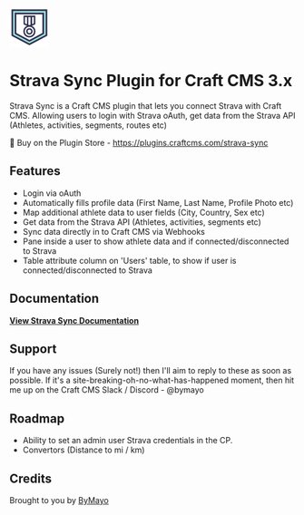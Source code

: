 <img src="https://raw.githubusercontent.com/bymayo/craft-strava-sync/master/resources/icon.png" width="70">

# Strava Sync Plugin for Craft CMS 3.x

Strava Sync is a Craft CMS plugin that lets you connect Strava with Craft CMS. Allowing users to login with Strava oAuth, get data from the Strava API (Athletes, activities, segments, routes etc)

🛒 Buy on the Plugin Store - https://plugins.craftcms.com/strava-sync

## Features

- Login via oAuth
- Automatically fills profile data (First Name, Last Name, Profile Photo etc)
- Map additional athlete data to user fields (City, Country, Sex etc)
- Get data from the Strava API (Athletes, activities, segments etc)
- Sync data directly in to Craft CMS via Webhooks
- Pane inside a user to show athlete data and if connected/disconnected to Strava
- Table attribute column on 'Users' table, to show if user is connected/disconnected to Strava

## Documentation

__[View Strava Sync Documentation](https://plugins.bymayo.co.uk/strava-sync/)__

## Support

If you have any issues (Surely not!) then I'll aim to reply to these as soon as possible. If it's a site-breaking-oh-no-what-has-happened moment, then hit me up on the Craft CMS Slack / Discord - @bymayo

## Roadmap

* Ability to set an admin user Strava credentials in the CP.
* Convertors (Distance to mi / km)

## Credits

Brought to you by [ByMayo](http://bymayo.co.uk)

